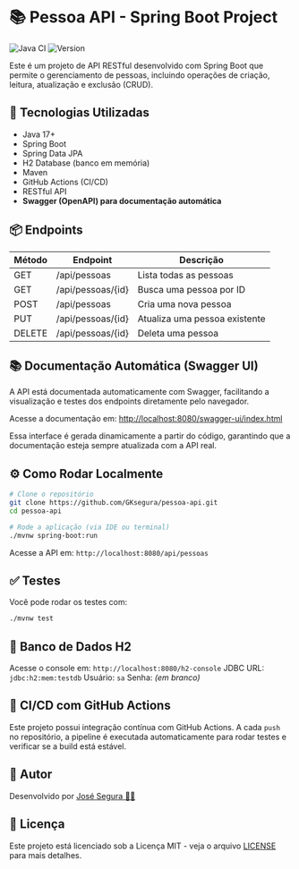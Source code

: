 # 📚 Pessoa API - Spring Boot Project

![Java CI](https://github.com/GKsegura/pessoa-api/actions/workflows/java.yml/badge.svg)
![Version](https://img.shields.io/badge/version-v1.0.0-BA55D3?style=for-the-badge)

Este é um projeto de API RESTful desenvolvido com Spring Boot que permite o gerenciamento de pessoas, incluindo operações de criação, leitura, atualização e exclusão (CRUD).

## 🚀 Tecnologias Utilizadas

- Java 17+
- Spring Boot
- Spring Data JPA
- H2 Database (banco em memória)
- Maven
- GitHub Actions (CI/CD)
- RESTful API
- **Swagger (OpenAPI) para documentação automática**

## 📦 Endpoints

| Método | Endpoint          | Descrição                     |
| ------ | ----------------- | ----------------------------- |
| GET    | /api/pessoas      | Lista todas as pessoas        |
| GET    | /api/pessoas/{id} | Busca uma pessoa por ID       |
| POST   | /api/pessoas      | Cria uma nova pessoa          |
| PUT    | /api/pessoas/{id} | Atualiza uma pessoa existente |
| DELETE | /api/pessoas/{id} | Deleta uma pessoa             |

## 📚 Documentação Automática (Swagger UI)

A API está documentada automaticamente com Swagger, facilitando a visualização e testes dos endpoints diretamente pelo navegador.

Acesse a documentação em:
[http://localhost:8080/swagger-ui/index.html](http://localhost:8080/swagger-ui/index.html)

Essa interface é gerada dinamicamente a partir do código, garantindo que a documentação esteja sempre atualizada com a API real.

## ⚙️ Como Rodar Localmente

```bash
# Clone o repositório
git clone https://github.com/GKsegura/pessoa-api.git
cd pessoa-api

# Rode a aplicação (via IDE ou terminal)
./mvnw spring-boot:run
```

Acesse a API em: `http://localhost:8080/api/pessoas`

## ✅ Testes

Você pode rodar os testes com:

```bash
./mvnw test
```

## 📄 Banco de Dados H2

Acesse o console em: `http://localhost:8080/h2-console`
JDBC URL: `jdbc:h2:mem:testdb`
Usuário: `sa`
Senha: _(em branco)_

## 🤖 CI/CD com GitHub Actions

Este projeto possui integração contínua com GitHub Actions. A cada `push` no repositório, a pipeline é executada automaticamente para rodar testes e verificar se a build está estável.

## 🧠 Autor

Desenvolvido por [José Segura 👨‍💻](https://gksegura.netlify.app)

## 🪪 Licença

Este projeto está licenciado sob a Licença MIT - veja o arquivo [LICENSE](LICENSE) para mais detalhes.
